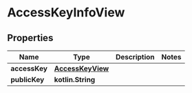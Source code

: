 
# AccessKeyInfoView

## Properties
| Name | Type | Description | Notes |
| ------------ | ------------- | ------------- | ------------- |
| **accessKey** | [**AccessKeyView**](AccessKeyView.md) |  |  |
| **publicKey** | **kotlin.String** |  |  |



